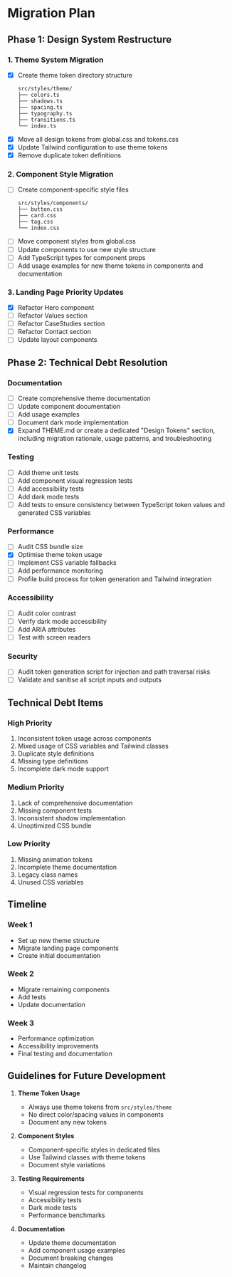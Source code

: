 # Migration Plan

## Phase 1: Design System Restructure

### 1. Theme System Migration

- [x] Create theme token directory structure
  ```
  src/styles/theme/
  ├── colors.ts
  ├── shadows.ts
  ├── spacing.ts
  ├── typography.ts
  ├── transitions.ts
  └── index.ts
  ```
- [x] Move all design tokens from global.css and tokens.css
- [x] Update Tailwind configuration to use theme tokens
- [x] Remove duplicate token definitions

### 2. Component Style Migration

- [ ] Create component-specific style files
  ```
  src/styles/components/
  ├── button.css
  ├── card.css
  ├── tag.css
  └── index.css
  ```
- [ ] Move component styles from global.css
- [ ] Update components to use new style structure
- [ ] Add TypeScript types for component props
- [ ] Add usage examples for new theme tokens in components and documentation

### 3. Landing Page Priority Updates

- [x] Refactor Hero component
- [ ] Refactor Values section
- [ ] Refactor CaseStudies section
- [ ] Refactor Contact section
- [ ] Update layout components

## Phase 2: Technical Debt Resolution

### Documentation

- [ ] Create comprehensive theme documentation
- [ ] Update component documentation
- [ ] Add usage examples
- [ ] Document dark mode implementation
- [x] Expand THEME.md or create a dedicated "Design Tokens" section, including migration rationale, usage patterns, and troubleshooting

### Testing

- [ ] Add theme unit tests
- [ ] Add component visual regression tests
- [ ] Add accessibility tests
- [ ] Add dark mode tests
- [ ] Add tests to ensure consistency between TypeScript token values and generated CSS variables

### Performance

- [ ] Audit CSS bundle size
- [x] Optimise theme token usage
- [ ] Implement CSS variable fallbacks
- [ ] Add performance monitoring
- [ ] Profile build process for token generation and Tailwind integration

### Accessibility

- [ ] Audit color contrast
- [ ] Verify dark mode accessibility
- [ ] Add ARIA attributes
- [ ] Test with screen readers

### Security

- [ ] Audit token generation script for injection and path traversal risks
- [ ] Validate and sanitise all script inputs and outputs

## Technical Debt Items

### High Priority

1. Inconsistent token usage across components
2. Mixed usage of CSS variables and Tailwind classes
3. Duplicate style definitions
4. Missing type definitions
5. Incomplete dark mode support

### Medium Priority

1. Lack of comprehensive documentation
2. Missing component tests
3. Inconsistent shadow implementation
4. Unoptimized CSS bundle

### Low Priority

1. Missing animation tokens
2. Incomplete theme documentation
3. Legacy class names
4. Unused CSS variables

## Timeline

### Week 1

- Set up new theme structure
- Migrate landing page components
- Create initial documentation

### Week 2

- Migrate remaining components
- Add tests
- Update documentation

### Week 3

- Performance optimization
- Accessibility improvements
- Final testing and documentation

## Guidelines for Future Development

1. **Theme Token Usage**

   - Always use theme tokens from `src/styles/theme`
   - No direct color/spacing values in components
   - Document any new tokens

2. **Component Styles**

   - Component-specific styles in dedicated files
   - Use Tailwind classes with theme tokens
   - Document style variations

3. **Testing Requirements**

   - Visual regression tests for components
   - Accessibility tests
   - Dark mode tests
   - Performance benchmarks

4. **Documentation**
   - Update theme documentation
   - Add component usage examples
   - Document breaking changes
   - Maintain changelog

